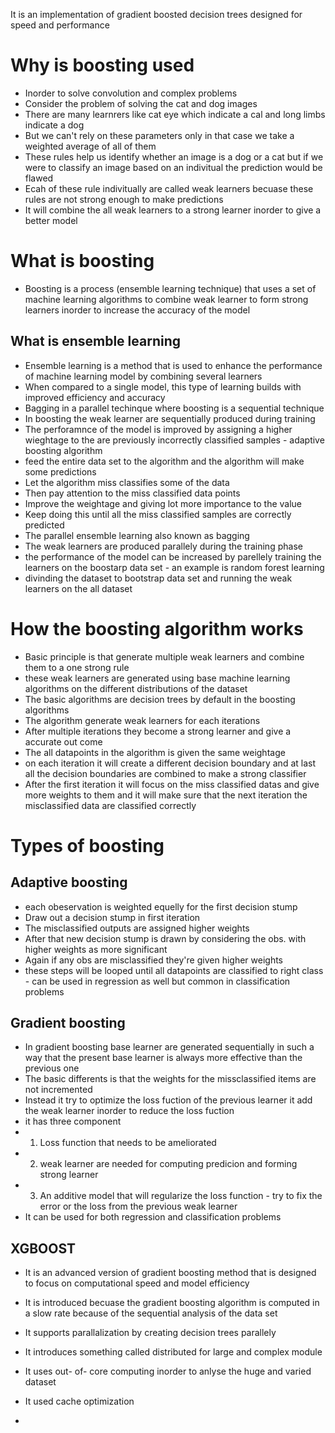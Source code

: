 It is an implementation of gradient boosted decision trees designed for speed and performance
# Why is boosting used
- Inorder to solve convolution and complex problems
- Consider the problem of solving the cat and dog images
- There are many learnrers like cat eye which indicate a cal and long limbs indicate a dog
- But we can't rely on these parameters only in that case we take a weighted average of all of them 
- These rules help us identify whether an image is a dog or a cat but if we were to classify an image based on an indivitual the prediction would be flawed
- Ecah of these rule indivitually are called weak learners becuase these rules are not strong enough to make predictions
- It will combine the all weak learners to a strong learner inorder to give a better model

# What is boosting
- Boosting is a process (ensemble learning technique) that uses a set of machine learning algorithms to combine weak learner to form strong learners inorder to increase the accuracy of the model
## What is ensemble learning
- Ensemble learning is a method that is used to enhance the performance of machine learning model by combining several learners
- When compared to a single model, this type of learning builds with improved efficiency and accuracy
- Bagging in a parallel techinque where boosting is a sequential technique
- In boosting the weak learner are sequentially produced during training
- The perforamnce of the model is improved by assigning a higher wieghtage to the  are previously incorrectly classified samples - adaptive boosting algorithm
- feed the entire data set to the algorithm and the algorithm will make some predictions
- Let the algorithm miss classifies some of the data
- Then pay attention to the miss classified data points
- Improve the weightage and giving lot more importance to the value
- Keep doing this until all the miss classified samples are correctly predicted
- The parallel ensemble learning also known as bagging
- The weak learners are produced parallely during the training phase
- the performance of the model can be increased by parellely training the learners on the boostarp data set - an example is random forest learning
- divinding the dataset to bootstrap data set and running the weak learners on the all dataset
# How the boosting algorithm works
- Basic principle is that generate multiple weak learners and combine them to a one strong rule
- these weak learners are generated using base machine learning algorithms on the different distributions of the dataset
- The basic algorithms are decision trees by default in the boosting algorithms
- The algorithm generate weak learners for each iterations
- After multiple iterations they become a strong learner and give a accurate out come
- The all datapoints in the algorithm is given the same weightage
- on each iteration it will create a different decision boundary and at last all the decision boundaries are combined to make a strong classifier
- After the first iteration it will focus on the miss classified datas and give more weights to them and it will make sure that the next iteration the misclassified data are classified correctly

# Types of boosting
## Adaptive boosting
- each obeservation is weighted equelly for the first decision stump
- Draw out a decision stump in first iteration
- The misclassified outputs are assigned higher weights
- After that new decision stump is drawn by considering the obs. with higher weights as more significant
- Again if any obs are misclassified they're given higher weights
- these steps will be looped until all datapoints are classified to right class - can be used in regression as well but common in classification problems
## Gradient boosting
- In gradient boosting base learner are generated sequentially in such a way that the present base learner is always more effective than the previous one
- The basic differents is that the weights for the missclassified items are not incremented
- Instead it try to optimize the loss fuction of the previous learner it add the weak learner inorder to reduce the loss fuction
- it has three component
- 1. Loss function that needs to be ameliorated
- 2. weak learner are  needed for computing predicion and forming strong learner
- 3. An additive model that will regularize the loss function - try to fix the error or the loss from the previous weak learner
- It can be used for both regression and classification problems
## XGBOOST
- It is an advanced version of gradient boosting method that is designed to focus on computational speed and model efficiency 
- It is introduced becuase the gradient boosting algorithm is computed in a slow rate because of the sequential analysis of the data set
- It supports parallalization by creating decision trees parallely
- It introduces something called distributed for large and complex module
- It uses out- of- core computing inorder to anlyse the huge and varied dataset
- It used cache optimization

- 
